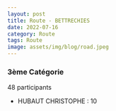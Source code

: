 ```yaml
---
layout: post
title: Route - BETTRECHIES
date: 2022-07-16
category: Route
tags: Route
image: assets/img/blog/road.jpeg
---
```


### 3ème Catégorie
48 participants
- HUBAUT CHRISTOPHE : 10
